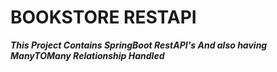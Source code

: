 # BOOKSTORE RESTAPI

***This Project Contains SpringBoot RestAPI's And also having ManyTOMany Relationship Handled***